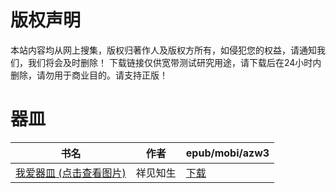 # 版权声明

本站内容均从网上搜集，版权归著作人及版权方所有，如侵犯您的权益，请通知我们，我们将会及时删除！ 下载链接仅供宽带测试研究用途，请下载后在24小时内删除，请勿用于商业目的。请支持正版！

# 器皿

| 书名 | 作者 | epub/mobi/azw3 |
| --- | --- | --- |
| [我爱器皿 (点击查看图片)](https://www.dushupai.com/attachment/2024/06/08/62f0d10b7b27a179.jpg) | 祥见知生 | [下载](https://url89.ctfile.com/f/31084289-1357052851-3d9768?p=8866) |
